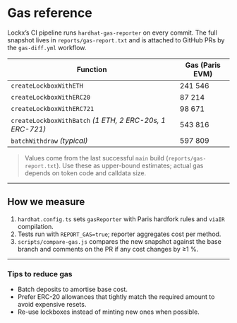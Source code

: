 # Gas reference

Lockx’s CI pipeline runs `hardhat-gas-reporter` on every commit.  The full snapshot lives in `reports/gas-report.txt` and is attached to GitHub PRs by the `gas-diff.yml` workflow.

| Function | Gas (Paris EVM) |
|----------|----------------|
| `createLockboxWithETH` | 241 546 |
| `createLockboxWithERC20` | 87 214 |
| `createLockboxWithERC721` | 98 671 |
| `createLockboxWithBatch` *(1 ETH, 2 ERC-20s, 1 ERC-721)* | 543 816 |
| `batchWithdraw` *(typical)* | 597 809 |

> Values come from the last successful `main` build (`reports/gas-report.txt`).  Use these as upper-bound estimates; actual gas depends on token code and calldata size.

---

## How we measure

1. `hardhat.config.ts` sets `gasReporter` with Paris hardfork rules and `viaIR` compilation.  
2. Tests run with `REPORT_GAS=true`; reporter aggregates cost per method.  
3. `scripts/compare-gas.js` compares the new snapshot against the base branch and comments on the PR if any cost changes by ≥1 %.  

---

### Tips to reduce gas

* Batch deposits to amortise base cost.  
* Prefer ERC-20 allowances that tightly match the required amount to avoid expensive resets.  
* Re-use lockboxes instead of minting new ones when possible.
